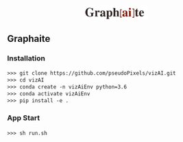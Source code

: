 <p align="center">
  <img src="https://github.com/pseudoPixels/vizAI/blob/master/graphaite/webapp/static/images/logoGraphaite.png" width="30%" title="Graph[ai]te">
</p>

## Graphaite

### Installation
```buildoutcfg
>>> git clone https://github.com/pseudoPixels/vizAI.git
>>> cd vizAI
>>> conda create -n vizAiEnv python=3.6
>>> conda activate vizAiEnv
>>> pip install -e .
```

### App Start
```buildoutcfg
>>> sh run.sh
```
